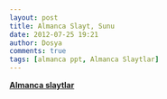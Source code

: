 ```yaml
---
layout: post
title: Almanca Slayt, Sunu
date: 2012-07-25 19:21
author: Dosya
comments: true
tags: [almanca ppt, Almanca Slaytlar]
---
```

<a href="http://yadi.sk/d/jxjvVXIb0IOh" target="_blank"><strong>Almanca slaytlar</strong></a>
